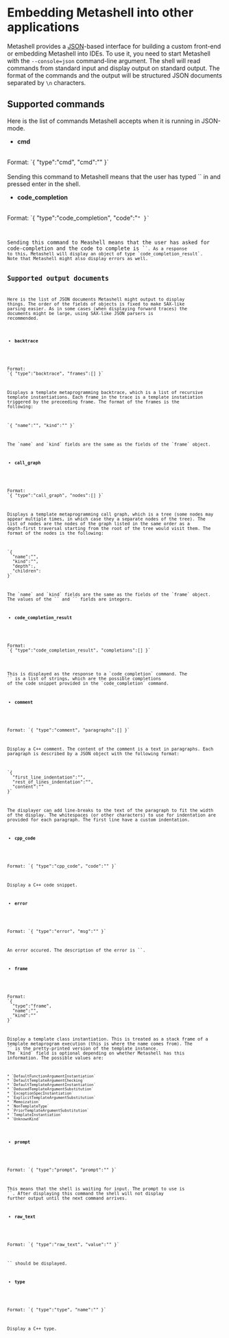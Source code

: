 <h1>Embedding Metashell into other applications</h1>

Metashell provides a [JSON](http://json.org/)-based interface for building a
custom front-end or embedding Metashell into IDEs. To use it, you need to start
Metashell with the `--console=json` command-line argument. The shell will read
commands from standard input and display output on standard output. The format
of the commands and the output will be structured JSON documents separated by
`\n` characters.

## Supported commands

Here is the list of commands Metashell accepts when it is running in JSON-mode.

* __cmd__ <br />
<br />
Format: `{ "type":"cmd", "cmd":"<command>" }` <br />
<br />
Sending this command to Metashell means that the user has typed `<command>` in
and pressed enter in the shell.

* __code\_completion__ <br />
<br />
Format: `{ "type":"code_completion", "code":"<code to complete>" }` <br />
<br />
Sending this command to Meashell means that the user has asked for
code-completion and the code to complete is `<code to complete>`. As a response
to this, Metashell will display an object of type `code_completion_result`.
Note that Metashell might also display errors as well.

## Supported output documents

Here is the list of JSON documents Metashell might output to display things.
The order of the fields of objects is fixed to make SAX-like parsing easier.
As in some cases (when displaying forward traces) the documents might be large,
using SAX-like JSON parsers is recommended.

* __backtrace__ <br />
<br />
Format:
`{ "type":"backtrace", "frames":[<frames of the backtrace>] }` <br />
<br />
Displays a template metaprogramming backtrace, which is a list of recursive
template instantiations. Each frame in the trace is a template instatiation
triggered by the preceeding frame. The format of the frames is the
following: <br />
<br />
`{ "name":"<type instantiated>", "kind":"<kind of instatiation>" }` <br />
<br />
The `name` and `kind` fields are the same as the fields of the `frame` object.

* __call\_graph__ <br />
<br />
Format:
`{ "type":"call_graph", "nodes":[<nodes of the call graph>] }` <br />
<br />
Displays a template metaprogramming call graph, which is a tree (some nodes may
appear multiple times, in which case they a separate nodes of the tree). The
list of nodes are the nodes of the graph listed in the same order as a
depth-first traversal starting from the root of the tree would visit them. The
format of the nodes is the following: <br />
<br />
`{
  "name":"<type instantiated>",
  "kind":"<kind of instatiation>",
  "depth":<depth of the node in the tree>,
  "children":<number of children the node has>
}` <br />
<br />
The `name` and `kind` fields are the same as the fields of the `frame` object.
The values of the `<depth>` and `<children>` fields are integers.

* __code\_completion\_result__ <br />
<br />
Format:
`{ "type":"code_completion_result", "completions":[<list of completions>] }`
<br />
<br />
This is displayed as the response to a `code_completion` command. The
`<list of completions>` is a list of strings, which are the possible completions
of the code snippet provided in the `code_completion` command.

* __comment__ <br />
<br />
Format: `{ "type":"comment", "paragraphs":[<list of paragraphs>] }` <br />
<br />
Display a C++ comment. The content of the comment is a text in paragraphs. Each
paragraph is described by a JSON object with the following format: <br />
<br />
`{
  "first_line_indentation":"<characters to indent with>",
  "rest_of_lines_indentation":"<characters to indent with>",
  "content":"<text of the paragraph>"
}` <br />
<br />
The displayer can add line-breaks to the text of the paragraph to fit the width
of the display. The whitespaces (or other characters) to use for indentation are
provided for each paragraph. The first line have a custom indentation.

* __cpp\_code__ <br />
<br />
Format: `{ "type":"cpp_code", "code":"<C++ code>" }` <br />
<br />
Display a C++ code snippet.

* __error__ <br />
<br />
Format: `{ "type":"error", "msg":"<error message>" }` <br />
<br />
An error occured. The description of the error is `<error message>`.

* __frame__ <br />
<br />
Format:
`{
  "type":"frame",
  "name":"<type instantiated>",
  "kind":"<kind of instatiation>"
}` <br />
<br />
Display a template class instantiation. This is treated as a stack frame of a
template metaprogram execution (this is where the name comes from). The
`<type instantiated>` is the pretty-printed version of the template instance.
The `kind` field is optional depending on whether Metashell has this
information. The possible values are: <br />

    * `DefaultFunctionArgumentInstantiation`
    * `DefaultTemplateArgumentChecking`
    * `DefaultTemplateArgumentInstantiation`
    * `DeducedTemplateArgumentSubstitution`
    * `ExceptionSpecInstantiation`
    * `ExplicitTemplateArgumentSubstitution`
    * `Memoization`
    * `NonTemplateType`
    * `PriorTemplateArgumentSubstitution`
    * `TemplateInstantiation`
    * `UnknownKind`

* __prompt__ <br />
<br />
Format: `{ "type":"prompt", "prompt":"<prompt to display>" }` <br />
<br />
This means that the shell is waiting for input. The prompt to use is
`<prompt to display>`. After displaying this command the shell will not display
further output until the next command arrives.

* __raw\_text__ <br />
<br />
Format: `{ "type":"raw_text", "value":"<text>" }` <br />
<br />
`<text>` should be displayed.

* __type__ <br />
<br />
Format: `{ "type":"type", "name":"<pretty printed type>" }` <br />
<br />
Display a C++ type.

<p>&nbsp;</p>

